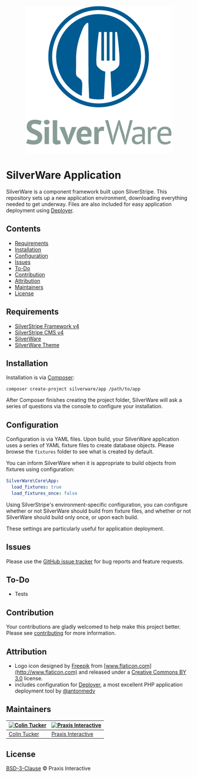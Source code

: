 <p align="center">
  <img src="media/silverware-logo.png" width="400" height="400" title="SilverWare" alt="SilverWare">
</p>

# SilverWare Application

SilverWare is a component framework built upon SilverStripe. This repository sets up a new
application environment, downloading everything needed to get underway. Files are also included for
easy application deployment using [Deployer][deployer].

## Contents

- [Requirements](#requirements)
- [Installation](#installation)
- [Configuration](#configuration)
- [Issues](#issues)
- [To-Do](#to-do)
- [Contribution](#contribution)
- [Attribution](#attribution)
- [Maintainers](#maintainers)
- [License](#license)

## Requirements

- [SilverStripe Framework v4][silverstripe-framework]
- [SilverStripe CMS v4][silverstripe-cms]
- [SilverWare][silverware]
- [SilverWare Theme][silverware-theme]

## Installation

Installation is via [Composer][composer]:

```
composer create-project silverware/app /path/to/app
```

After Composer finishes creating the project folder, SilverWare will ask a series of questions via
the console to configure your installation.

## Configuration

Configuration is via YAML files. Upon build, your SilverWare application uses a series of YAML fixture
files to create database objects. Please browse the `fixtures` folder to see what is created by default.

You can inform SilverWare when it is appropriate to build objects from fixtures using configuration:

```yaml
SilverWare\Core\App:
  load_fixtures: true
  load_fixtures_once: false
```

Using SilverStripe's environment-specific configuration, you can configure whether or not SilverWare
should build from fixture files, and whether or not SilverWare should build only once, or upon each build.

These settings are particularly useful for application deployment.

## Issues

Please use the [GitHub issue tracker][issues] for bug reports and feature requests.

## To-Do

- Tests

## Contribution

Your contributions are gladly welcomed to help make this project better.
Please see [contributing](CONTRIBUTING.md) for more information.

## Attribution

- Logo icon designed by [Freepik](http://www.freepik.com) from [www.flaticon.com](http://www.flaticon.com)
  and released under a [Creative Commons BY 3.0](https://creativecommons.org/licenses/by/3.0) license.
- includes configuration for [Deployer][deployer], a most excellent PHP application deployment tool by
  [@antonmedv](https://github.com/antonmedv)

## Maintainers

[![Colin Tucker](https://avatars3.githubusercontent.com/u/1853705?s=144)](https://github.com/colintucker) | [![Praxis Interactive](https://avatars2.githubusercontent.com/u/1782612?s=144)](http://www.praxis.net.au)
---|---
[Colin Tucker](https://github.com/colintucker) | [Praxis Interactive](http://www.praxis.net.au)

## License

[BSD-3-Clause](LICENSE.md) &copy; Praxis Interactive

[silverware]: https://github.com/praxisnetau/silverware
[silverware-theme]: https://github.com/praxisnetau/silverware-theme
[composer]: https://getcomposer.org
[silverstripe-framework]: https://github.com/silverstripe/silverstripe-framework
[silverstripe-cms]: https://github.com/silverstripe/silverstripe-cms
[issues]: https://github.com/praxisnetau/silverware-app/issues
[deployer]: https://github.com/deployphp/deployer
